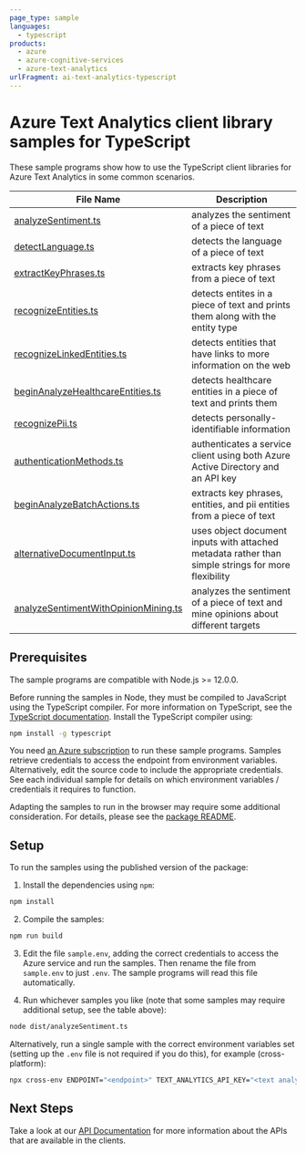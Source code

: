 ```yaml
---
page_type: sample
languages:
  - typescript
products:
  - azure
  - azure-cognitive-services
  - azure-text-analytics
urlFragment: ai-text-analytics-typescript
---
```


# Azure Text Analytics client library samples for TypeScript

These sample programs show how to use the TypeScript client libraries for Azure Text Analytics in some common scenarios.

| **File Name**                                                             | **Description**                                                                                    |
| ------------------------------------------------------------------------- | -------------------------------------------------------------------------------------------------- |
| [analyzeSentiment.ts][analyzesentiment]                                   | analyzes the sentiment of a piece of text                                                          |
| [detectLanguage.ts][detectlanguage]                                       | detects the language of a piece of text                                                            |
| [extractKeyPhrases.ts][extractkeyphrases]                                 | extracts key phrases from a piece of text                                                          |
| [recognizeEntities.ts][recognizeentities]                                 | detects entites in a piece of text and prints them along with the entity type                      |
| [recognizeLinkedEntities.ts][recognizelinkedentities]                     | detects entities that have links to more information on the web                                    |
| [beginAnalyzeHealthcareEntities.ts][beginanalyzehealthcareentities]       | detects healthcare entities in a piece of text and prints them                                     |
| [recognizePii.ts][recognizepii]                                           | detects personally-identifiable information                                                        |
| [authenticationMethods.ts][authenticationmethods]                         | authenticates a service client using both Azure Active Directory and an API key                    |
| [beginAnalyzeBatchActions.ts][beginanalyzebatchactions]                   | extracts key phrases, entities, and pii entities from a piece of text                              |
| [alternativeDocumentInput.ts][alternativedocumentinput]                   | uses object document inputs with attached metadata rather than simple strings for more flexibility |
| [analyzeSentimentWithOpinionMining.ts][analyzesentimentwithopinionmining] | analyzes the sentiment of a piece of text and mine opinions about different targets                |

## Prerequisites

The sample programs are compatible with Node.js >= 12.0.0.

Before running the samples in Node, they must be compiled to JavaScript using the TypeScript compiler. For more information on TypeScript, see the [TypeScript documentation][typescript]. Install the TypeScript compiler using:

```bash
npm install -g typescript
```

You need [an Azure subscription][freesub] to run these sample programs. Samples retrieve credentials to access the endpoint from environment variables. Alternatively, edit the source code to include the appropriate credentials. See each individual sample for details on which environment variables / credentials it requires to function.

Adapting the samples to run in the browser may require some additional consideration. For details, please see the [package README][package].

## Setup

To run the samples using the published version of the package:

1. Install the dependencies using `npm`:

```bash
npm install
```

2. Compile the samples:

```bash
npm run build
```

3. Edit the file `sample.env`, adding the correct credentials to access the Azure service and run the samples. Then rename the file from `sample.env` to just `.env`. The sample programs will read this file automatically.

4. Run whichever samples you like (note that some samples may require additional setup, see the table above):

```bash
node dist/analyzeSentiment.ts
```

Alternatively, run a single sample with the correct environment variables set (setting up the `.env` file is not required if you do this), for example (cross-platform):

```bash
npx cross-env ENDPOINT="<endpoint>" TEXT_ANALYTICS_API_KEY="<text analytics api key>" node dist/analyzeSentiment.js
```

## Next Steps

Take a look at our [API Documentation][apiref] for more information about the APIs that are available in the clients.

[analyzesentiment]: https://github.com/Azure/azure-sdk-for-js/sdk/textanalytics/ai-text-analytics/samples/v5/typescript/src/analyzeSentiment.ts
[detectlanguage]: https://github.com/Azure/azure-sdk-for-js/sdk/textanalytics/ai-text-analytics/samples/v5/typescript/src/detectLanguage.ts
[extractkeyphrases]: https://github.com/Azure/azure-sdk-for-js/sdk/textanalytics/ai-text-analytics/samples/v5/typescript/src/extractKeyPhrases.ts
[recognizeentities]: https://github.com/Azure/azure-sdk-for-js/sdk/textanalytics/ai-text-analytics/samples/v5/typescript/src/recognizeEntities.ts
[recognizelinkedentities]: https://github.com/Azure/azure-sdk-for-js/sdk/textanalytics/ai-text-analytics/samples/v5/typescript/src/recognizeLinkedEntities.ts
[beginanalyzehealthcareentities]: https://github.com/Azure/azure-sdk-for-js/sdk/textanalytics/ai-text-analytics/samples/v5/typescript/src/beginAnalyzeHealthcareEntities.ts
[recognizepii]: https://github.com/Azure/azure-sdk-for-js/sdk/textanalytics/ai-text-analytics/samples/v5/typescript/src/recognizePii.ts
[authenticationmethods]: https://github.com/Azure/azure-sdk-for-js/sdk/textanalytics/ai-text-analytics/samples/v5/typescript/src/authenticationMethods.ts
[beginanalyzebatchactions]: https://github.com/Azure/azure-sdk-for-js/sdk/textanalytics/ai-text-analytics/samples/v5/typescript/src/beginAnalyzeBatchActions.ts
[alternativedocumentinput]: https://github.com/Azure/azure-sdk-for-js/sdk/textanalytics/ai-text-analytics/samples/v5/typescript/src/alternativeDocumentInput.ts
[analyzesentimentwithopinionmining]: https://github.com/Azure/azure-sdk-for-js/sdk/textanalytics/ai-text-analytics/samples/v5/typescript/src/analyzeSentimentWithOpinionMining.ts
[apiref]: https://docs.microsoft.com/javascript/api/@azure/ai-text-analytics
[freesub]: https://azure.microsoft.com/free/
[package]: https://github.com/Azure/azure-sdk-for-js/tree/master/sdk/textanalytics/ai-text-analytics/README.md
[typescript]: https://www.typescriptlang.org/docs/home.html
